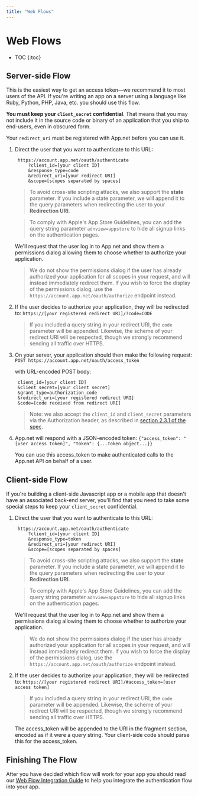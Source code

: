 ```yaml
---
title: "Web Flows"
---
```


# Web Flows

* TOC
{:toc}

## Server-side Flow

This is the easiest way to get an access token—we recommend it to most users of the API. If you're writing an app on a server using a language like  Ruby, Python, PHP, Java, etc. you should use this flow.

**You must keep your `client_secret` confidential**. That means that you may not include it in the source code or binary of an application that you ship to end-users, even in obscured form.

Your `redirect_uri` must be registered with App.net before you can use it.

1. Direct the user that you want to authenticate to this URL:

        https://account.app.net/oauth/authenticate
            ?client_id=[your client ID]
            &response_type=code
            &redirect_uri=[your redirect URI]
            &scope=[scopes separated by spaces]

    > To avoid cross-site scripting attacks, we also support the **state** parameter. If you include a state parameter, we will append it to the query parameters when redirecting the user to your **Redirection URI**.

    > To comply with Apple's App Store Guidelines, you can add the query string parameter `adnview=appstore` to hide all signup links on the authentication pages.

    We'll request that the user log in to App.net and show them a permissions dialog allowing them to choose whether to authorize your application.

    > We do not show the permissions dialog if the user has already authorized your application for all scopes in your request, and will instead immediately redirect them. If you wish to force the display of the permissions dialog, use the `https://account.app.net/oauth/authorize` endpoint instead.

1. If the user decides to authorize your application, they will be redirected to: `https://[your registered redirect URI]/?code=CODE`

    > If you included a query string in your redirect URI, the `code` parameter will be appended. Likewise, the scheme of your redirect URI will be respected, though we strongly recommend sending all traffic over HTTPS.

1. On your server, your application should then make the following request: `POST https://account.app.net/oauth/access_token`

    with URL-encoded POST body:

        client_id=[your client ID]
        &client_secret=[your client secret]
        &grant_type=authorization_code
        &redirect_uri=[your registered redirect URI]
        &code=[code received from redirect URI]

    > Note: we also accept the `client_id` and `client_secret` parameters via the Authorization header, as described in [section 2.3.1 of the spec](http://tools.ietf.org/html/draft-ietf-oauth-v2-31#section-2.3.1).

1. App.net will respond with a JSON-encoded token: `{"access_token": "[user access token]", "token": {...Token object...}}`

    You can use this access_token to make authenticated calls to the App.net API on behalf of a user.

## Client-side Flow

If you're building a client-side Javascript app or a mobile app that doesn't have an associated back-end server, you'll find that you need to take some special steps to keep your `client_secret` confidential.

1. Direct the user that you want to authenticate to this URL:

        https://account.app.net/oauth/authenticate
            ?client_id=[your client ID]
            &response_type=token
            &redirect_uri=[your redirect URI]
            &scope=[scopes separated by spaces]

    > To avoid cross-site scripting attacks, we also support the **state** parameter. If you include a state parameter, we will append it to the query parameters when redirecting the user to your **Redirection URI**.

    > To comply with Apple's App Store Guidelines, you can add the query string parameter `adnview=appstore` to hide all signup links on the authentication pages.

    We'll request that the user log in to App.net and show them a permissions dialog allowing them to choose whether to authorize your application.

    > We do not show the permissions dialog if the user has already authorized your application for all scopes in your request, and will instead immediately redirect them. If you wish to force the display of the permissions dialog, use the `https://account.app.net/oauth/authorize` endpoint instead.

1. If the user decides to authorize your application, they will be redirected to: `https://[your registered redirect URI]/#access_token=[user access token]`

    > If you included a query string in your redirect URI, the `code` parameter will be appended. Likewise, the scheme of your redirect URI will be respected, though we strongly recommend sending all traffic over HTTPS.

    The access_token will be appended to the URI in the fragment section, encoded as if it were a query string. Your client-side code should parse this for the access_token.

## Finishing The Flow

After you have decided which flow will work for your app you should read our [Web Flow Integration Guide](/reference/authentication/authorize-with-appnet/) to help you integrate the authentication flow into your app.

